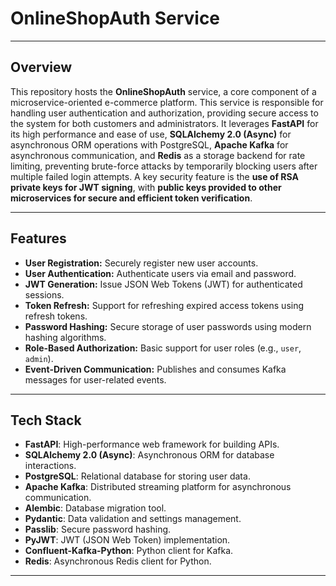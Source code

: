 # OnlineShopAuth Service

---

## Overview

This repository hosts the **OnlineShopAuth** service, a core component of a microservice-oriented e-commerce platform. 
This service is responsible for handling user authentication and authorization, 
providing secure access to the system for both customers and administrators. 
It leverages **FastAPI** for its high performance and ease of use, **SQLAlchemy 2.0 (Async)** 
for asynchronous ORM operations with PostgreSQL, **Apache Kafka** for asynchronous communication, 
and **Redis** as a storage backend for rate limiting,
preventing brute-force attacks by temporarily blocking users after multiple failed login attempts.
A key security feature is the **use of RSA private keys for JWT signing**, 
with **public keys provided to other microservices for secure and efficient token verification**.

---

## Features

* **User Registration:** Securely register new user accounts.
* **User Authentication:** Authenticate users via email and password.
* **JWT Generation:** Issue JSON Web Tokens (JWT) for authenticated sessions.
* **Token Refresh:** Support for refreshing expired access tokens using refresh tokens.
* **Password Hashing:** Secure storage of user passwords using modern hashing algorithms.
* **Role-Based Authorization:** Basic support for user roles (e.g., `user`, `admin`).
* **Event-Driven Communication:** Publishes and consumes Kafka messages for user-related events.

---

## Tech Stack

* **FastAPI**: High-performance web framework for building APIs.
* **SQLAlchemy 2.0 (Async)**: Asynchronous ORM for database interactions.
* **PostgreSQL**: Relational database for storing user data.
* **Apache Kafka**: Distributed streaming platform for asynchronous communication.
* **Alembic**: Database migration tool.
* **Pydantic**: Data validation and settings management.
* **Passlib**: Secure password hashing.
* **PyJWT**: JWT (JSON Web Token) implementation.
* **Confluent-Kafka-Python**: Python client for Kafka.
* **Redis**: Asynchronous Redis client for Python.

---

